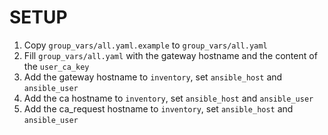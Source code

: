 SETUP
=========

1. Copy `group_vars/all.yaml.example` to `group_vars/all.yaml`
2. Fill `group_vars/all.yaml` with the gateway hostname and the content of the `user_ca_key`
3. Add the gateway hostname to `inventory`, set `ansible_host` and `ansible_user`
4. Add the ca hostname to `inventory`, set `ansible_host` and `ansible_user`
5. Add the ca\_request hostname to `inventory`, set `ansible_host` and `ansible_user`
